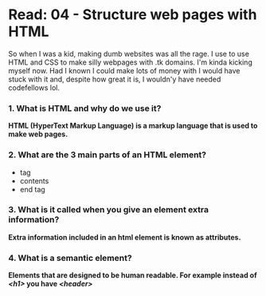 # Read: 04 - Structure web pages with HTML 
So when I was a kid, making dumb websites was all the rage. I use to use HTML and CSS to make silly webpages with .tk domains. I'm kinda kicking myself now. Had I known I could make lots of money with I would have stuck with it and, despite how great it is, I wouldn'y have needed codefellows lol.

### 1. What is HTML and why do we use it?
**HTML (HyperText Markup Language) is a markup language that is used to make web pages.**

### 2. What are the 3 main parts of an HTML element?
* tag
* contents
* end tag

### 3. What is it called when you give an element extra information?
**Extra information included in an html element is known as attributes.**

### 4. What is a semantic element?
**Elements that are designed to be human readable. For example instead of *\<h1\>* you have *\<header\>***


